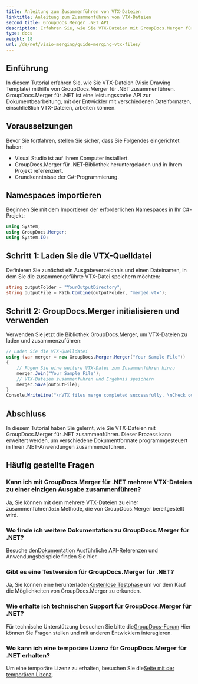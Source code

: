 ```yaml
---
title: Anleitung zum Zusammenführen von VTX-Dateien
linktitle: Anleitung zum Zusammenführen von VTX-Dateien
second_title: GroupDocs.Merger .NET API
description: Erfahren Sie, wie Sie VTX-Dateien mit GroupDocs.Merger für .NET programmgesteuert zusammenführen. Schritt-für-Schritt-Anleitung mit Codebeispielen.
type: docs
weight: 18
url: /de/net/visio-merging/guide-merging-vtx-files/
---
```

## Einführung
In diesem Tutorial erfahren Sie, wie Sie VTX-Dateien (Visio Drawing Template) mithilfe von GroupDocs.Merger für .NET zusammenführen. GroupDocs.Merger für .NET ist eine leistungsstarke API zur Dokumentbearbeitung, mit der Entwickler mit verschiedenen Dateiformaten, einschließlich VTX-Dateien, arbeiten können.
## Voraussetzungen
Bevor Sie fortfahren, stellen Sie sicher, dass Sie Folgendes eingerichtet haben:
- Visual Studio ist auf Ihrem Computer installiert.
- GroupDocs.Merger für .NET-Bibliothek heruntergeladen und in Ihrem Projekt referenziert.
- Grundkenntnisse der C#-Programmierung.

## Namespaces importieren
Beginnen Sie mit dem Importieren der erforderlichen Namespaces in Ihr C#-Projekt:
```csharp
using System; 
using GroupDocs.Merger;
using System.IO;
```
## Schritt 1: Laden Sie die VTX-Quelldatei
Definieren Sie zunächst ein Ausgabeverzeichnis und einen Dateinamen, in dem Sie die zusammengeführte VTX-Datei speichern möchten:
```csharp
string outputFolder = "YourOutputDirectory";
string outputFile = Path.Combine(outputFolder, "merged.vtx");
```
## Schritt 2: GroupDocs.Merger initialisieren und verwenden
Verwenden Sie jetzt die Bibliothek GroupDocs.Merger, um VTX-Dateien zu laden und zusammenzuführen:
```csharp
// Laden Sie die VTX-Quelldatei
using (var merger = new GroupDocs.Merger.Merger("Your Sample File"))
{
    // Fügen Sie eine weitere VTX-Datei zum Zusammenführen hinzu
    merger.Join("Your Sample File");
    // VTX-Dateien zusammenführen und Ergebnis speichern
    merger.Save(outputFile);
}
Console.WriteLine("\nVTX files merge completed successfully. \nCheck output in {0}", outputFolder);
```

## Abschluss
In diesem Tutorial haben Sie gelernt, wie Sie VTX-Dateien mit GroupDocs.Merger für .NET zusammenführen. Dieser Prozess kann erweitert werden, um verschiedene Dokumentformate programmgesteuert in Ihren .NET-Anwendungen zusammenzuführen.

## Häufig gestellte Fragen
### Kann ich mit GroupDocs.Merger für .NET mehrere VTX-Dateien zu einer einzigen Ausgabe zusammenführen?
 Ja, Sie können mit dem mehrere VTX-Dateien zu einer zusammenführen`Join` Methode, die von GroupDocs.Merger bereitgestellt wird.
### Wo finde ich weitere Dokumentation zu GroupDocs.Merger für .NET?
 Besuche den[Dokumentation](https://reference.groupdocs.com/merger/net/) Ausführliche API-Referenzen und Anwendungsbeispiele finden Sie hier.
### Gibt es eine Testversion für GroupDocs.Merger für .NET?
 Ja, Sie können eine herunterladen[Kostenlose Testphase](https://releases.groupdocs.com/) um vor dem Kauf die Möglichkeiten von GroupDocs.Merger zu erkunden.
### Wie erhalte ich technischen Support für GroupDocs.Merger für .NET?
 Für technische Unterstützung besuchen Sie bitte die[GroupDocs-Forum](https://forum.groupdocs.com/c/merger/32) Hier können Sie Fragen stellen und mit anderen Entwicklern interagieren.
### Wo kann ich eine temporäre Lizenz für GroupDocs.Merger für .NET erhalten?
 Um eine temporäre Lizenz zu erhalten, besuchen Sie die[Seite mit der temporären Lizenz](https://purchase.groupdocs.com/temporary-license/).